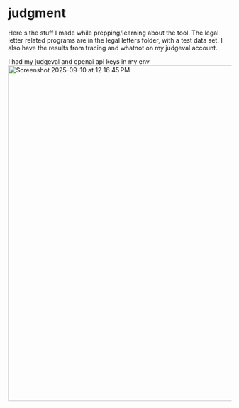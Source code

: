 # judgment
Here's the stuff I made while prepping/learning about the tool. The legal letter related programs are in the legal letters folder, with a test data set. I also have the results from tracing and whatnot on my judgeval account.

I had my judgeval and openai api keys in my env
<img width="1509" height="757" alt="Screenshot 2025-09-10 at 12 16 45 PM" src="https://github.com/user-attachments/assets/7248bda8-8456-4a3f-9f11-9d2fea9dfc1e" />
